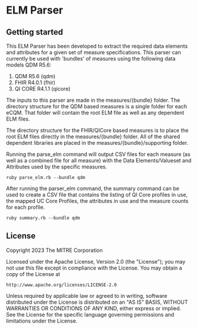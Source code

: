 # ELM Parser

## Getting started

This ELM Parser has been developed to extract the required data elements and attributes for a given set of measure specifications.  This parser can currently be used with 'bundles' of measures using the following data models QDM R5.6:

 1. QDM R5.6 (qdm)
 2. FHIR R4.0.1 (fhir)
 3. QI CORE R4.1.1 (qicore)

The inputs to this parser are made in the measures/{bundle} folder.  The directory structure for the QDM based measures is a single folder for each eCQM.  That folder will contain the root ELM file as well as any dependent ELM files.

The directory structure for the FHIR/QICore based measures is to place the root ELM files directly in the measures/{bundle} folder.  All of the shared dependent libraries are placed in the measures/{bundle}/supporting folder.

Running the parse_elm command will output CSV files for each measure (as well as a combined file for all measure) with the Data Elements/Valueset and Attributes used by the specific measures.

    ruby parse_elm.rb --bundle qdm

After running the parser_elm command, the summary command can be used to create a CSV file that contains the listing of QI Core profiles in use, the mapped UC Core Profiles, the attributes in use and the measure counts for each profile.

	ruby summary.rb --bundle qdm
 
License
-------

Copyright 2023 The MITRE Corporation

Licensed under the Apache License, Version 2.0 (the "License");
you may not use this file except in compliance with the License.
You may obtain a copy of the License at

    http://www.apache.org/licenses/LICENSE-2.0

Unless required by applicable law or agreed to in writing, software
distributed under the License is distributed on an "AS IS" BASIS,
WITHOUT WARRANTIES OR CONDITIONS OF ANY KIND, either express or implied.
See the License for the specific language governing permissions and
limitations under the License.

